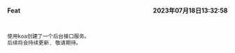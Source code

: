 
<section style="
display: flex;
justify-content:space-between;
line-height: 40px;">
<h4>Feat</h4>
<h4>2023年07月18日13:32:58</h4>
</section>

```js
使用koa创建了一个后台接口服务。
后续将会持续更新, 敬请期待。
```

